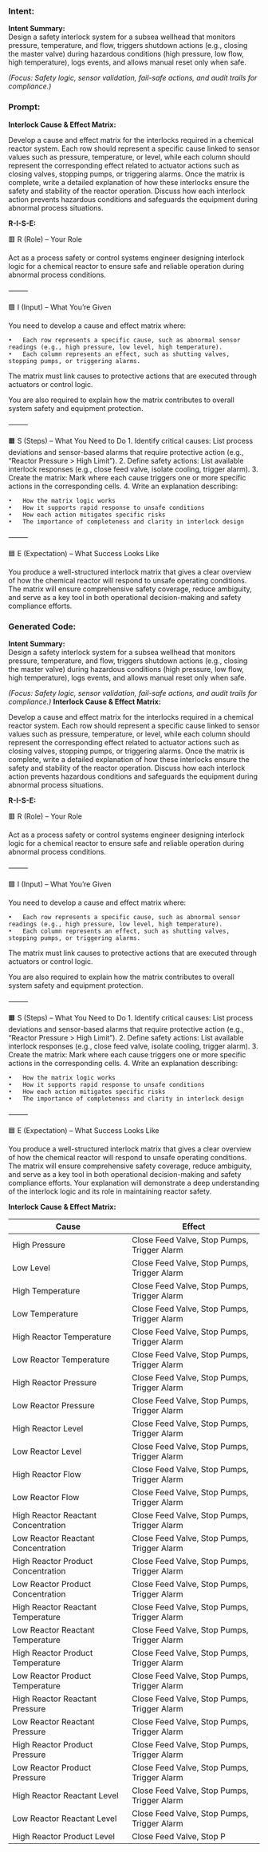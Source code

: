 ### Intent:
**Intent Summary:**  
Design a safety interlock system for a subsea wellhead that monitors pressure, temperature, and flow, triggers shutdown actions (e.g., closing the master valve) during hazardous conditions (high pressure, low flow, high temperature), logs events, and allows manual reset only when safe.  

*(Focus: Safety logic, sensor validation, fail-safe actions, and audit trails for compliance.)*

### Prompt:
**Interlock Cause & Effect Matrix:**

Develop a cause and effect matrix for the interlocks required in a chemical reactor system. Each row should represent a specific cause linked to sensor values such as pressure, temperature, or level, while each column should represent the corresponding effect related to actuator actions such as closing valves, stopping pumps, or triggering alarms. Once the matrix is complete, write a detailed explanation of how these interlocks ensure the safety and stability of the reactor operation. Discuss how each interlock action prevents hazardous conditions and safeguards the equipment during abnormal process situations.

**R-I-S-E:**

🟥 R (Role) – Your Role

Act as a process safety or control systems engineer designing interlock logic for a chemical reactor to ensure safe and reliable operation during abnormal process conditions.

⸻

🟩 I (Input) – What You’re Given

You need to develop a cause and effect matrix where:

	•	Each row represents a specific cause, such as abnormal sensor readings (e.g., high pressure, low level, high temperature).
	•	Each column represents an effect, such as shutting valves, stopping pumps, or triggering alarms.
 
The matrix must link causes to protective actions that are executed through actuators or control logic.

You are also required to explain how the matrix contributes to overall system safety and equipment protection.

⸻

🟧 S (Steps) – What You Need to Do
	1.	Identify critical causes: List process deviations and sensor-based alarms that require protective action (e.g., “Reactor Pressure > High Limit”).
	2.	Define safety actions: List available interlock responses (e.g., close feed valve, isolate cooling, trigger alarm).
	3.	Create the matrix: Mark where each cause triggers one or more specific actions in the corresponding cells.
	4.	Write an explanation describing:
 
	•	How the matrix logic works
	•	How it supports rapid response to unsafe conditions
	•	How each action mitigates specific risks
	•	The importance of completeness and clarity in interlock design

⸻

🟦 E (Expectation) – What Success Looks Like

You produce a well-structured interlock matrix that gives a clear overview of how the chemical reactor will respond to unsafe operating conditions. The matrix will ensure comprehensive safety coverage, reduce ambiguity, and serve as a key tool in both operational decision-making and safety compliance efforts.

### Generated Code:
**Intent Summary:**  
Design a safety interlock system for a subsea wellhead that monitors pressure, temperature, and flow, triggers shutdown actions (e.g., closing the master valve) during hazardous conditions (high pressure, low flow, high temperature), logs events, and allows manual reset only when safe.  

*(Focus: Safety logic, sensor validation, fail-safe actions, and audit trails for compliance.)*
**Interlock Cause & Effect Matrix:**

Develop a cause and effect matrix for the interlocks required in a chemical reactor system. Each row should represent a specific cause linked to sensor values such as pressure, temperature, or level, while each column should represent the corresponding effect related to actuator actions such as closing valves, stopping pumps, or triggering alarms. Once the matrix is complete, write a detailed explanation of how these interlocks ensure the safety and stability of the reactor operation. Discuss how each interlock action prevents hazardous conditions and safeguards the equipment during abnormal process situations.

**R-I-S-E:**

🟥 R (Role) – Your Role

Act as a process safety or control systems engineer designing interlock logic for a chemical reactor to ensure safe and reliable operation during abnormal process conditions.

⸻

🟩 I (Input) – What You’re Given

You need to develop a cause and effect matrix where:

	•	Each row represents a specific cause, such as abnormal sensor readings (e.g., high pressure, low level, high temperature).
	•	Each column represents an effect, such as shutting valves, stopping pumps, or triggering alarms.
 
The matrix must link causes to protective actions that are executed through actuators or control logic.

You are also required to explain how the matrix contributes to overall system safety and equipment protection.

⸻

🟧 S (Steps) – What You Need to Do
	1.	Identify critical causes: List process deviations and sensor-based alarms that require protective action (e.g., “Reactor Pressure > High Limit”).
	2.	Define safety actions: List available interlock responses (e.g., close feed valve, isolate cooling, trigger alarm).
	3.	Create the matrix: Mark where each cause triggers one or more specific actions in the corresponding cells.
	4.	Write an explanation describing:
 
	•	How the matrix logic works
	•	How it supports rapid response to unsafe conditions
	•	How each action mitigates specific risks
	•	The importance of completeness and clarity in interlock design

⸻

🟦 E (Expectation) – What Success Looks Like

You produce a well-structured interlock matrix that gives a clear overview of how the chemical reactor will respond to unsafe operating conditions. The matrix will ensure comprehensive safety coverage, reduce ambiguity, and serve as a key tool in both operational decision-making and safety compliance efforts. Your explanation will demonstrate a deep understanding of the interlock logic and its role in maintaining reactor safety.

**Interlock Cause & Effect Matrix:**

| Cause | Effect |
|-------|--------|
| High Pressure | Close Feed Valve, Stop Pumps, Trigger Alarm |
| Low Level | Close Feed Valve, Stop Pumps, Trigger Alarm |
| High Temperature | Close Feed Valve, Stop Pumps, Trigger Alarm |
| Low Temperature | Close Feed Valve, Stop Pumps, Trigger Alarm |
| High Reactor Temperature | Close Feed Valve, Stop Pumps, Trigger Alarm |
| Low Reactor Temperature | Close Feed Valve, Stop Pumps, Trigger Alarm |
| High Reactor Pressure | Close Feed Valve, Stop Pumps, Trigger Alarm |
| Low Reactor Pressure | Close Feed Valve, Stop Pumps, Trigger Alarm |
| High Reactor Level | Close Feed Valve, Stop Pumps, Trigger Alarm |
| Low Reactor Level | Close Feed Valve, Stop Pumps, Trigger Alarm |
| High Reactor Flow | Close Feed Valve, Stop Pumps, Trigger Alarm |
| Low Reactor Flow | Close Feed Valve, Stop Pumps, Trigger Alarm |
| High Reactor Reactant Concentration | Close Feed Valve, Stop Pumps, Trigger Alarm |
| Low Reactor Reactant Concentration | Close Feed Valve, Stop Pumps, Trigger Alarm |
| High Reactor Product Concentration | Close Feed Valve, Stop Pumps, Trigger Alarm |
| Low Reactor Product Concentration | Close Feed Valve, Stop Pumps, Trigger Alarm |
| High Reactor Reactant Temperature | Close Feed Valve, Stop Pumps, Trigger Alarm |
| Low Reactor Reactant Temperature | Close Feed Valve, Stop Pumps, Trigger Alarm |
| High Reactor Product Temperature | Close Feed Valve, Stop Pumps, Trigger Alarm |
| Low Reactor Product Temperature | Close Feed Valve, Stop Pumps, Trigger Alarm |
| High Reactor Reactant Pressure | Close Feed Valve, Stop Pumps, Trigger Alarm |
| Low Reactor Reactant Pressure | Close Feed Valve, Stop Pumps, Trigger Alarm |
| High Reactor Product Pressure | Close Feed Valve, Stop Pumps, Trigger Alarm |
| Low Reactor Product Pressure | Close Feed Valve, Stop Pumps, Trigger Alarm |
| High Reactor Reactant Level | Close Feed Valve, Stop Pumps, Trigger Alarm |
| Low Reactor Reactant Level | Close Feed Valve, Stop Pumps, Trigger Alarm |
| High Reactor Product Level | Close Feed Valve, Stop P
